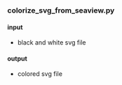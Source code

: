 ### colorize_svg_from_seaview.py

#### input
* black and white svg file

#### output
* colored svg file
